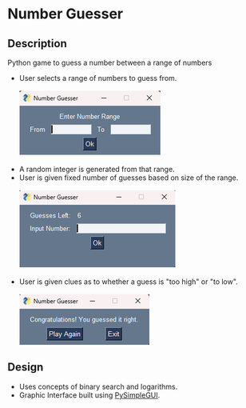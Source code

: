# Number Guesser
## Description
Python game to guess a number between a range of numbers

* User selects a range of numbers to guess from. <br/> <br/>
![select range](/images/range.png) <br/> <br/>
* A random integer is generated from that range.
* User is given fixed number of guesses based on size of the range. <br/> <br/>
![make a guess](/images/guess.png) <br/> <br/>
* User is given clues as to whether a guess is "too high" or "to low". <br/> <br/>
![ending screen](/images/result.png)

## Design

* Uses concepts of binary search and logarithms.
* Graphic Interface built using [PySimpleGUI](https://www.pysimplegui.org/).
